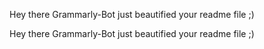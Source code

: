 Hey there Grammarly-Bot just beautified your readme file ;) 

 
Hey there Grammarly-Bot just beautified your readme file ;)